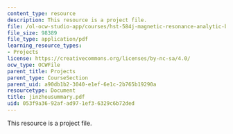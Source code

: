 ```yaml
---
content_type: resource
description: This resource is a project file.
file: /ol-ocw-studio-app/courses/hst-584j-magnetic-resonance-analytic-biochemical-and-imaging-techniques-spring-2006/053f9a3692afad971ef36329c6b72ded_jinzhousummary.pdf
file_size: 98389
file_type: application/pdf
learning_resource_types:
- Projects
license: https://creativecommons.org/licenses/by-nc-sa/4.0/
ocw_type: OCWFile
parent_title: Projects
parent_type: CourseSection
parent_uid: a90db1b2-3040-e1ef-6e1c-2b765b19290a
resourcetype: Document
title: jinzhousummary.pdf
uid: 053f9a36-92af-ad97-1ef3-6329c6b72ded
---
```

This resource is a project file.